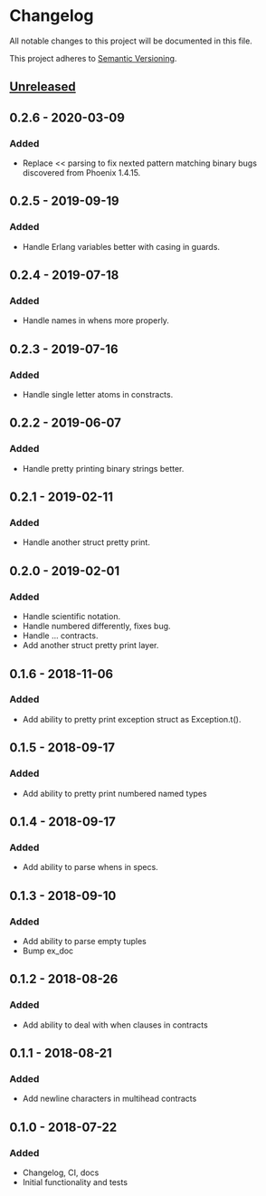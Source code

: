 # Changelog
All notable changes to this project will be documented in this file.

This project adheres to [Semantic Versioning](http://semver.org/spec/v2.0.0.html).

## [Unreleased]

## 0.2.6 - 2020-03-09
### Added
- Replace << parsing to fix nexted pattern matching binary bugs discovered from Phoenix 1.4.15.

## 0.2.5 - 2019-09-19
### Added
- Handle Erlang variables better with casing in guards.

## 0.2.4 - 2019-07-18
### Added
- Handle names in whens more properly.

## 0.2.3 - 2019-07-16
### Added
- Handle single letter atoms in constracts.

## 0.2.2 - 2019-06-07
### Added
- Handle pretty printing binary strings better.

## 0.2.1 - 2019-02-11
### Added
- Handle another struct pretty print.

## 0.2.0 - 2019-02-01
### Added
- Handle scientific notation.
- Handle numbered differently, fixes bug.
- Handle ... contracts.
- Add another struct pretty print layer.

## 0.1.6 - 2018-11-06
### Added
- Add ability to pretty print exception struct as Exception.t().

## 0.1.5 - 2018-09-17
### Added
- Add ability to pretty print numbered named types

## 0.1.4 - 2018-09-17
### Added
- Add ability to parse whens in specs.

## 0.1.3 - 2018-09-10
### Added
- Add ability to parse empty tuples
- Bump ex_doc

## 0.1.2 - 2018-08-26
### Added
- Add ability to deal with when clauses in contracts

## 0.1.1 - 2018-08-21
### Added
- Add newline characters in multihead contracts

## 0.1.0 - 2018-07-22
### Added
- Changelog, CI, docs
- Initial functionality and tests

[Unreleased]: https://github.com/asummers/erlex/compare/v0.2.1...HEAD
[0.2.0...0.2.1]: https://github.com/asummers/erlex/compare/v0.2.0...v0.2.1
[0.1.6...0.2.0]: https://github.com/asummers/erlex/compare/v0.1.6...v0.2.0
[0.1.5...0.1.6]: https://github.com/asummers/erlex/compare/v0.1.5...v0.1.6
[0.1.4...0.1.5]: https://github.com/asummers/erlex/compare/v0.1.4...v0.1.5
[0.1.3...0.1.4]: https://github.com/asummers/erlex/compare/v0.1.3...v0.1.4
[0.1.2...0.1.3]: https://github.com/asummers/erlex/compare/v0.1.2...v0.1.3
[0.1.1...0.1.2]: https://github.com/asummers/erlex/compare/v0.1.1...v0.1.2
[0.1.0...0.1.1]: https://github.com/asummers/erlex/compare/v0.1.0...v0.1.1
